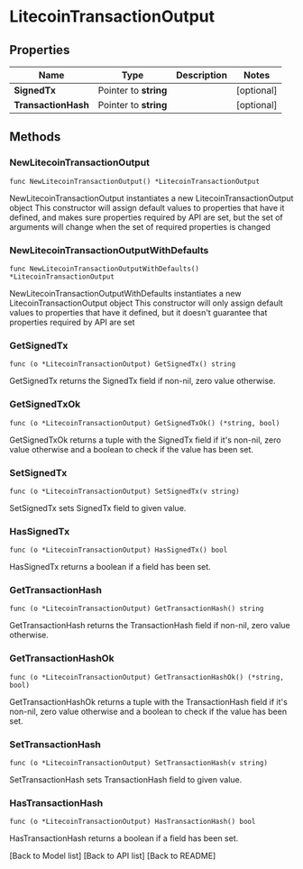 # LitecoinTransactionOutput

## Properties

| Name                | Type                  | Description | Notes       |
| ------------------- | --------------------- | ----------- | ----------- |
| **SignedTx**        | Pointer to **string** |             | \[optional] |
| **TransactionHash** | Pointer to **string** |             | \[optional] |

## Methods

### NewLitecoinTransactionOutput

`func NewLitecoinTransactionOutput() *LitecoinTransactionOutput`

NewLitecoinTransactionOutput instantiates a new LitecoinTransactionOutput object This constructor will assign default values to properties that have it defined, and makes sure properties required by API are set, but the set of arguments will change when the set of required properties is changed

### NewLitecoinTransactionOutputWithDefaults

`func NewLitecoinTransactionOutputWithDefaults() *LitecoinTransactionOutput`

NewLitecoinTransactionOutputWithDefaults instantiates a new LitecoinTransactionOutput object This constructor will only assign default values to properties that have it defined, but it doesn't guarantee that properties required by API are set

### GetSignedTx

`func (o *LitecoinTransactionOutput) GetSignedTx() string`

GetSignedTx returns the SignedTx field if non-nil, zero value otherwise.

### GetSignedTxOk

`func (o *LitecoinTransactionOutput) GetSignedTxOk() (*string, bool)`

GetSignedTxOk returns a tuple with the SignedTx field if it's non-nil, zero value otherwise and a boolean to check if the value has been set.

### SetSignedTx

`func (o *LitecoinTransactionOutput) SetSignedTx(v string)`

SetSignedTx sets SignedTx field to given value.

### HasSignedTx

`func (o *LitecoinTransactionOutput) HasSignedTx() bool`

HasSignedTx returns a boolean if a field has been set.

### GetTransactionHash

`func (o *LitecoinTransactionOutput) GetTransactionHash() string`

GetTransactionHash returns the TransactionHash field if non-nil, zero value otherwise.

### GetTransactionHashOk

`func (o *LitecoinTransactionOutput) GetTransactionHashOk() (*string, bool)`

GetTransactionHashOk returns a tuple with the TransactionHash field if it's non-nil, zero value otherwise and a boolean to check if the value has been set.

### SetTransactionHash

`func (o *LitecoinTransactionOutput) SetTransactionHash(v string)`

SetTransactionHash sets TransactionHash field to given value.

### HasTransactionHash

`func (o *LitecoinTransactionOutput) HasTransactionHash() bool`

HasTransactionHash returns a boolean if a field has been set.

\[Back to Model list] \[Back to API list] \[Back to README]
